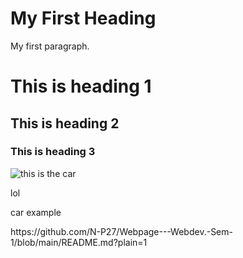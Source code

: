 <html>
<body>

<h1>My First Heading</h1>
<p>My first paragraph.</p>


<h1>This is heading 1</h1>
<h2>This is heading 2</h2>
<h3>This is heading 3</h3>
<img  src= " https://images.pexels.com/photos/3729464/pexels-photo-3729464.jpeg?auto=compress&cs=tinysrgb&w=1260&h=750&dpr=1 " alt= "this is the car" />

<p> lol </p>
<p> car example </p>
<link> https://github.com/N-P27/Webpage---Webdev.-Sem-1/blob/main/README.md?plain=1 </link>
</body>
</html>
